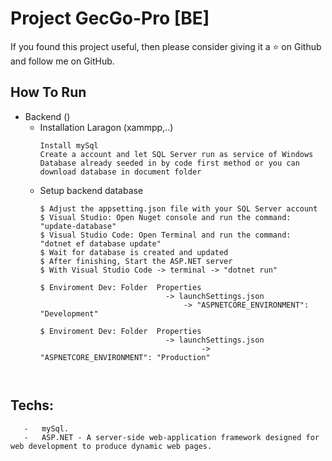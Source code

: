 

# Project GecGo-Pro [BE]
If you found this project useful, then please consider giving it a ⭐ on Github and follow me on GitHub.


## How To Run
-   Backend ()
       -   Installation Laragon (xammpp,..)
            ```
            Install mySql
            Create a account and let SQL Server run as service of Windows
            Database already seeded in by code first method or you can download database in document folder
            ```
       -   Setup backend database
            ```
            $ Adjust the appsetting.json file with your SQL Server account
            $ Visual Studio: Open Nuget console and run the command: "update-database"
            $ Visual Studio Code: Open Terminal and run the command: "dotnet ef database update" 
            $ Wait for database is created and updated
            $ After finishing, Start the ASP.NET server
            $ With Visual Studio Code -> terminal -> "dotnet run"

            $ Enviroment Dev: Folder  Properties
                                        -> launchSettings.json
                                            -> "ASPNETCORE_ENVIRONMENT": "Development"

            $ Enviroment Dev: Folder  Properties
                                        -> launchSettings.json
                                                -> "ASPNETCORE_ENVIRONMENT": "Production"

       
## Techs:
       -   mySql. 
       -   ASP.NET - A server-side web-application framework designed for web development to produce dynamic web pages.
